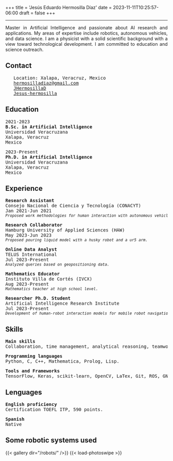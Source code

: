 +++
title = 'Jesús Eduardo Hermosilla Díaz' 
date = 2023-11-11T10:25:57-06:00
draft = false
+++

<html lang="en">
<head>
  <meta charset="UTF-8">
  <meta http-equiv="X-UA-Compatible" content="ie=edge">
  <script src="https://d3js.org/d3.v6.min.js"></script>
  <script src="https://code.iconify.design/iconify-icon/1.0.7/iconify-icon.min.js"></script>  
  <script src="https://code.jquery.com/jquery-1.12.4.min.js" integrity="sha256-ZosEbRLbNQzLpnKIkEdrPv7lOy9C27hHQ+Xp8a4MxAQ=" crossorigin="anonymous"></script>
  <script src="/js/load-photoswipe.js"></script>
  <script src="https://cdnjs.cloudflare.com/ajax/libs/photoswipe/4.1.1/photoswipe.min.js" integrity="sha256-UplRCs9v4KXVJvVY+p+RSo5Q4ilAUXh7kpjyIP5odyc=" crossorigin="anonymous"></script>
  <script src="https://cdnjs.cloudflare.com/ajax/libs/photoswipe/4.1.1/photoswipe-ui-default.min.js" integrity="sha256-PWHOlUzc96pMc8ThwRIXPn8yH4NOLu42RQ0b9SpnpFk=" crossorigin="anonymous"></script>
</head>

<style>
</style>

<body>
<hr>
<p align="justify">
Master in Artificial Intelligence and passionate about AI research and applications. My areas of expertise include robotics, autonomous vehicles, and data science. I am a physicist with a solid scientific background with a view toward technological development. I am committed to education and science outreach.
</p>

## Contact
<pre>
  <iconify-icon icon="line-md:my-location-loop" width="22" height="22"></iconify-icon> Location: Xalapa, Veracruz, Mexico
  <iconify-icon icon="line-md:email-opened-twotone-alt" width="24" height="24"></iconify-icon> <a href="mailto:hermosilladiaz@gmail.com">hermosilladiaz@gmail.com</a>
  <iconify-icon icon="line-md:github-twotone"></iconify-icon> <a href="https://github.com/JHermosillaD">JHermosillaD</a>
  <iconify-icon icon="line-md:linkedin"></iconify-icon> <a href="www.linkedin.com/in/jesus-hermosilla">Jesus-hermosilla</a>
</pre>

## Education
<pre>
2021-2023
<b>B.Sc. in Artificial Intelligence</b>
Universidad Veracruzana
Xalapa, Veracruz
Mexico
</pre>

<pre>
2023-Present
<b>Ph.D. in Artificial Intelligence</b>
Universidad Veracruzana
Xalapa, Veracruz
Mexico
</pre>

## Experience

<pre>
<b>Research Assistant</b>
Consejo Nacional de Ciencia y Tecnología (CONACYT)
Jan 2021-Jun 2021
<small><i>Proposed work methodologies for human interaction with autonomous vehicles.</i></small>
</pre>

<pre>
<b>Research Collaborator</b>
Hamburg University of Applied Sciences (HAW)
May 2023-Jun 2023
<small><i>Proposed pouring liquid model with a husky robot and a ur5 arm.</i></small>
</pre>

<pre>
<b>Online Data Analyst</b>
TELUS International
Jul 2023-Present
<small><i>Analyzed queries based on geopositioning data.</i></small>
</pre>

<pre>
<b>Mathematics Educator</b>
Instituto Villa de Cortés (IVCX)
Aug 2023-Present
<small><i>Mathematics teacher at high school level.</i></small>
</pre>

<pre>
<b>Researcher Ph.D. Student</b>
Artificial Intelligence Research Institute
Jul 2023-Present
<small><i>Development of human-robot interaction models for mobile robot navigation.</i></small>
</pre>

## Skills

<pre>
<b>Main skills</b>
Collaboration, time management, analytical reasoning, teamwork, didactic teaching.
</pre>

<pre>
<b>Programming languages</b>
Python, C, C++, Mathematica, Prolog, Lisp.
</pre>

<pre>
<b>Tools and Frameworks</b>
TensorFlow, Keras, scikit-learn, OpenCV, LaTex, Git, ROS, GNU Linux, Microsoft Office Suite
</pre>

## Lenguages

<pre>
<b>English proficiency</b>
Certification TOEFL ITP, 590 points.
</pre>

<pre>
<b>Spanish</b>
Native
</pre>

## Some robotic systems used
{{< gallery dir="/robots/" />}} {{< load-photoswipe >}}

</body>
